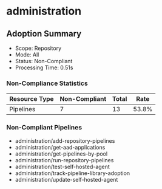# administration

## Adoption Summary

- Scope: Repository
- Mode: All
- Status: Non-Compliant
- Processing Time: 0.51s

### Non-Compliance Statistics

| Resource Type | Non-Compliant | Total | Rate |
|---------------|---------------|-------|------|
| Pipelines | 7 | 13 | 53.8% |

### Non-Compliant Pipelines

- administration/add-repository-pipelines
- administration/get-aad-applications
- administration/get-pipelines-by-pool
- administration/run-repository-pipelines
- administration/test-self-hosted-agent
- administration/track-pipeline-library-adoption
- administration/update-self-hosted-agent
